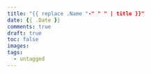 ```yaml
---
title: "{{ replace .Name "-" " " | title }}"
date: {{ .Date }}
comments: true
draft: true
toc: false
images:
tags:
  - untagged
---
```


